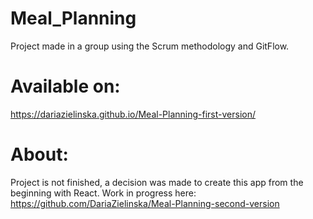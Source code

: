 # Meal_Planning
Project made in a group using the Scrum methodology and GitFlow.

# Available on:
https://dariazielinska.github.io/Meal-Planning-first-version/

# About:
Project is not finished, a decision was made to create this app from the beginning with React.
Work in progress here:
https://github.com/DariaZielinska/Meal-Planning-second-version
